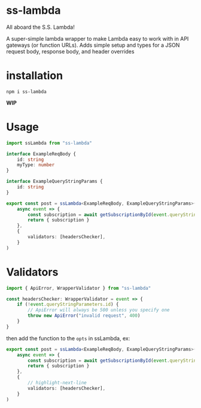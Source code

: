 # ss-lambda

All aboard the S.S. Lambda!

A super-simple lambda wrapper to make Lambda easy to work with in API gateways (or function URLs). Adds simple setup and types for a JSON request body, response body, and header overrides

# installation

`npm i ss-lambda`

**WIP**

# Usage

```ts
import ssLambda from "ss-lambda"

interface ExampleReqBody {
    id: string
    myType: number
}

interface ExampleQueryStringParams {
    id: string
}

export const post = ssLambda<ExampleReqBody, ExampleQueryStringParams>(
    async event => {
        const subscription = await getSubscriptionById(event.queryStringParameters.id)
        return { subscription }
    },
    {
        validators: [headersChecker],
    }
)
```

# Validators

```ts
import { ApiError, WrapperValidator } from "ss-lambda"

const headersChecker: WrapperValidator = event => {
    if (!event.queryStringParameters.id) {
        // ApiError will always be 500 unless you specify one
        throw new ApiError("invalid request", 400)
    }
}
```

then add the function to the `opts` in ssLambda, ex:

```ts
export const post = ssLambda<ExampleReqBody, ExampleQueryStringParams>(
    async event => {
        const subscription = await getSubscriptionById(event.queryStringParameters.id)
        return { subscription }
    },
    {
        // highlight-next-line
        validators: [headersChecker],
    }
)
```
